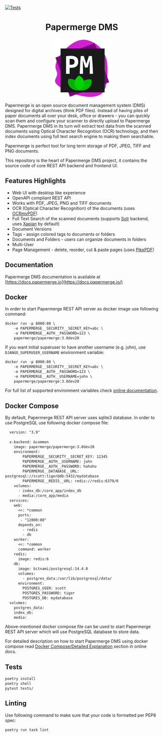 [![Tests](https://github.com/papermerge/papermerge-core/actions/workflows/tests.yml/badge.svg)](https://github.com/papermerge/papermerge-core/actions/workflows/tests.yml)

<h1 align="center">Papermerge DMS</h1>

<p align="center">
<img src="./artwork/logo.png" />
</p>

Papermerge is an open source document management system (DMS) designed for
digital archives (think PDF files).
Instead of having piles of paper documents all over your desk,
office or drawers - you can quickly scan them and configure your scanner to directly upload to
Papermerge DMS. Papermerge DMS in its turn will extract text data from the
scanned documents using Optical Character Recognition (OCR) technology, and then
index documents using full text search engine to making them searchable.

Papermerge is perfect tool for long term storage of PDF, JPEG, TIFF and PNG
documents.

This repository is the heart of Papermerge DMS project, it contains the source code of core REST API backend and frontend UI.

## Features Highlights

* Web UI with desktop like experience
* OpenAPI compliant REST API
* Works with PDF, JPEG, PNG and TIFF documents
* OCR (Optical Character Recognition) of the documents (uses [OCRmyPDF](https://github.com/ocrmypdf/OCRmyPDF))
* Full Text Search of the scanned documents (supports [Solr](https://solr.apache.org/) backend, uses [Xapian](https://getting-started-with-xapian.readthedocs.io/en/latest/) by default)
* Document Versions
* Tags - assign colored tags to documents or folders
* Documents and Folders - users can organize documents in folders
* Multi-User
* Page Management - delete, reorder, cut & paste pages (uses [PikePDF](https://github.com/pikepdf/pikepdf))

## Documentation

Papermerge DMS documentation is available at [https://docs.papermerge.io](https://docs.papermerge.io/)

## Docker

In order to start Papermerge REST API server as docker image use following command:

    docker run -p 8000:80 \
        -e PAPERMERGE__SECURITY__SECRET_KEY=abc \
        -e PAPERMERGE__AUTH__PASSWORD=123 \
        papermerge/papermerge:3.0dev20


If you want initial superuser to have another username (e.g. john), use
`DJANGO_SUPERUSER_USERNAME` environment variable:

    docker run -p 8000:80 \
        -e PAPERMERGE__SECURITY__SECRET_KEY=abc \
        -e PAPERMERGE__AUTH__PASSWORD=123 \
        -e PAPERMERGE__AUTH__USERNAME=john \
        papermerge/papermerge:3.0dev20

For full list of supported environment variables check [online documentation](https://docs.papermerge.io/Settings/index.html).

## Docker Compose

By default, Papermerge REST API server uses sqlite3 database. In order to use PostgreSQL use following docker compose file:

      version: "3.9"

      x-backend: &common
        image: papermerge/papermerge:3.0dev20
        environment:
            PAPERMERGE__SECURITY__SECRET_KEY: 12345
            PAPERMERGE__AUTH__USERNAME: john
            PAPERMERGE__AUTH__PASSWORD: hohoho
            PAPERMERGE__DATABASE__URL: postgresql://scott:tiger@db:5432/mydatabase
            PAPERMERGE__REDIS__URL: redis://redis:6379/0
        volumes:
          - index_db:/core_app/index_db
          - media:/core_app/media
      services:
        web:
          <<: *common
          ports:
           - "12000:80"
          depends_on:
            - redis
            - db
        worker:
          <<: *common
          command: worker
        redis:
          image: redis:6
        db:
          image: bitnami/postgresql:14.4.0
          volumes:
            - postgres_data:/var/lib/postgresql/data/
          environment:
            POSTGRES_USER: scott
            POSTGRES_PASSWORD: tiger
            POSTGRES_DB: mydatabase
      volumes:
        postgres_data:
        index_db:
        media:

Above-mentioned docker compose file can be used to start Papermerge REST API
server which will use PostgreSQL database to store data.

For detailed description on how to start Papermerge DMS using docker compose read
[Docker Compose/Detailed Explanation](https://docs.papermerge.io/Installation/docker-compose.html#detailed-explanation)
section in online docs.

## Tests

    poetry install
    poetry shell
    pytest tests/

## Linting

Use following command to make sure that your code is formatted per PEP8 spec:

    poetry run task lint
